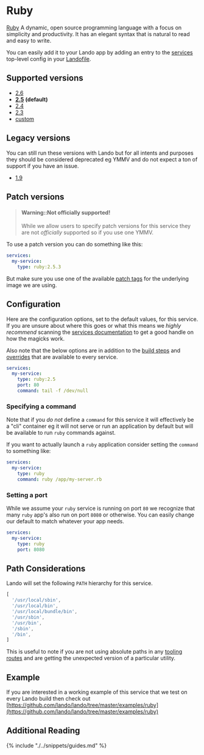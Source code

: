 Ruby
====

[Ruby](https://www.ruby-lang.org/en/) A dynamic, open source programming language with a focus on simplicity and productivity. It has an elegant syntax that is natural to read and easy to write.

You can easily add it to your Lando app by adding an entry to the [services](./../config/services.md) top-level config in your [Landofile](./../config/lando.yml).

<!-- toc -->

Supported versions
------------------

*   [2.6](https://hub.docker.com/r/_/ruby/)
*   **[2.5](https://hub.docker.com/r/_/ruby/)** **(default)**
*   [2.4](https://hub.docker.com/r/_/ruby/)
*   [2.3](https://hub.docker.com/r/_/ruby/)
*   [custom](./../config/services.md#advanced)

Legacy versions
---------------

You can still run these versions with Lando but for all intents and purposes they should be considered deprecated eg YMMV and do not expect a ton of support if you have an issue.

*   [1.9](https://hub.docker.com/r/_/ruby/)

Patch versions
--------------

> #### Warning::Not officially supported!
>
> While we allow users to specify patch versions for this service they are not *officially* supported so if you use one YMMV.

To use a patch version you can do something like this:

```yaml
services:
  my-service:
    type: ruby:2.5.3
```

But make sure you use one of the available [patch tags](https://hub.docker.com/r/library/ruby/tags/) for the underlying image we are using.

Configuration
-------------

Here are the configuration options, set to the default values, for this service. If you are unsure about where this goes or what this means we *highly recommend* scanning the [services documentation](./../config/services.md) to get a good handle on how the magicks work.

Also note that the below options are in addition to the [build steps](./../config/services.md#build-steps) and [overrides](./../config/services.md#overrides) that are available to every service.

```yaml
services:
  my-service:
    type: ruby:2.5
    port: 80
    command: tail -f /dev/null
```

### Specifying a command

Note that if you *do not* define a `command` for this service it will effectively be a "cli" container eg it will not serve or run an application by default but will be available to run `ruby` commands against.

If you want to actually launch a `ruby` application consider setting the `command` to something like:

```yaml
services:
  my-service:
    type: ruby
    command: ruby /app/my-server.rb
```

### Setting a port

While we assume your `ruby` service is running on port `80` we recognize that many `ruby` app's also run on port `8080` or otherwise. You can easily change our default to match whatever your app needs.

```yaml
services:
  my-service:
    type: ruby
    port: 8080
```

Path Considerations
-------------------

Lando will set the following `PATH` hierarchy for this service.

```js
[
  '/usr/local/sbin',
  '/usr/local/bin',
  '/usr/local/bundle/bin',
  '/usr/sbin',
  '/usr/bin',
  '/sbin',
  '/bin',
]
```

This is useful to note if you are not using absolute paths in any [tooling routes](./../config/tooling.md) and are getting the unexpected version of a particular utility.

Example
-------

If you are interested in a working example of this service that we test on every Lando build then check out
[https://github.com/lando/lando/tree/master/examples/ruby](https://github.com/lando/lando/tree/master/examples/ruby)

Additional Reading
------------------

{% include "./../snippets/guides.md" %}
